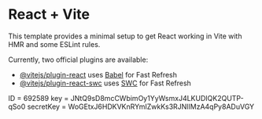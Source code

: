 # React + Vite

This template provides a minimal setup to get React working in Vite with HMR and
some ESLint rules.

Currently, two official plugins are available:

- [@vitejs/plugin-react](https://github.com/vitejs/vite-plugin-react/blob/main/packages/plugin-react/README.md)
  uses [Babel](https://babeljs.io/) for Fast Refresh
- [@vitejs/plugin-react-swc](https://github.com/vitejs/vite-plugin-react-swc)
  uses [SWC](https://swc.rs/) for Fast Refresh

ID = 692589 key = JNtQ9sD8mcCWbimOy1YyWsmxJ4LKUDIQK2QUTP-qSo0 secretKey =
WoGEtxJ6HDKVKnRYmIZwkKs3RJNlIMzA4qPy8ADuVGY
